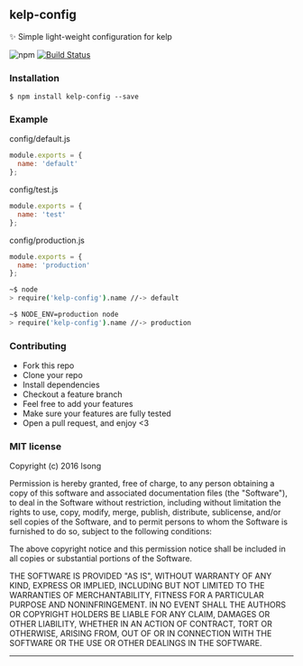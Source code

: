 ## kelp-config

:sparkles: Simple light-weight configuration for kelp 

![npm](https://badge.fury.io/js/kelp-config.png) 
[![Build Status](https://travis-ci.org/song940/kelp-config.svg?branch=master)](https://travis-ci.org/song940/kelp-config)

### Installation
````
$ npm install kelp-config --save
````

### Example

config/default.js

```js
module.exports = {
  name: 'default'
};
```

config/test.js

```js
module.exports = {
  name: 'test'
};
```

config/production.js

```js
module.exports = {
  name: 'production'
};
```


````bash
~$ node
> require('kelp-config').name //-> default
````

````bash
~$ NODE_ENV=production node
> require('kelp-config').name //-> production
````

### Contributing
- Fork this repo
- Clone your repo
- Install dependencies
- Checkout a feature branch
- Feel free to add your features
- Make sure your features are fully tested
- Open a pull request, and enjoy <3

### MIT license
Copyright (c) 2016 lsong

Permission is hereby granted, free of charge, to any person obtaining a copy
of this software and associated documentation files (the &quot;Software&quot;), to deal
in the Software without restriction, including without limitation the rights
to use, copy, modify, merge, publish, distribute, sublicense, and/or sell
copies of the Software, and to permit persons to whom the Software is
furnished to do so, subject to the following conditions:

The above copyright notice and this permission notice shall be included in
all copies or substantial portions of the Software.

THE SOFTWARE IS PROVIDED &quot;AS IS&quot;, WITHOUT WARRANTY OF ANY KIND, EXPRESS OR
IMPLIED, INCLUDING BUT NOT LIMITED TO THE WARRANTIES OF MERCHANTABILITY,
FITNESS FOR A PARTICULAR PURPOSE AND NONINFRINGEMENT. IN NO EVENT SHALL THE
AUTHORS OR COPYRIGHT HOLDERS BE LIABLE FOR ANY CLAIM, DAMAGES OR OTHER
LIABILITY, WHETHER IN AN ACTION OF CONTRACT, TORT OR OTHERWISE, ARISING FROM,
OUT OF OR IN CONNECTION WITH THE SOFTWARE OR THE USE OR OTHER DEALINGS IN
THE SOFTWARE.

---
